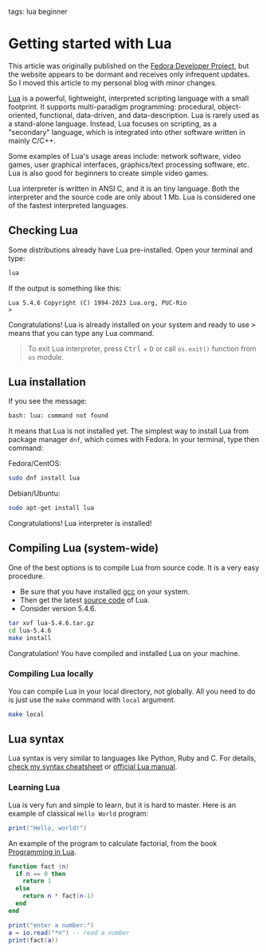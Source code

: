 <!-- Description: Get stared with Lua programming language. A brief introduction to Lua language. Installation, compilation, REPL guide.-->

tags: lua beginner

# Getting started with Lua

This article was originally published on the
[Fedora Developer Project](https://developer.fedoraproject.org/tech/languages/lua/lua_installation.html),
but the website appears to be dormant and receives only infrequent updates. So
I moved this article to my personal blog with minor changes.

[Lua](https://www.lua.org) is a powerful, lightweight, interpreted scripting
language with a small footprint. It supports multi-paradigm programming:
procedural, object-oriented, functional, data-driven, and data-description.
Lua is rarely used as a stand-alone language. Instead, Lua focuses on
scripting, as a "secondary" language, which is integrated into other software
written in mainly C/C++.

Some examples of Lua's usage areas include: network software, video games,
user graphical interfaces, graphics/text processing software, etc. Lua is also
good for beginners to create simple video games.

Lua interpreter is written in ANSI C, and it is an tiny language.
Both the interpreter and the source code are only about 1 Mb. Lua is
considered one of the fastest interpreted languages.


## Checking Lua

Some distributions already have Lua pre-installed. Open your terminal and type:

```bash
lua
```

If the output is something like this:

```
Lua 5.4.6 Copyright (C) 1994-2023 Lua.org, PUC-Rio
>
```

Congratulations! Lua is already installed on your system and ready to use
<kbd>&gt;</kbd> means that you can type any Lua command.

> To exit Lua interpreter, press <kbd>Ctrl</kbd> +
> <kbd>D</kbd> or call `os.exit()` function from `os` module.

## Lua installation

If you see the message:

```bash
bash: lua: command not found
```

It means that Lua is not installed yet. The simplest way to install Lua from package manager `dnf`, which comes with Fedora. In your terminal, type then command:

Fedora/CentOS:

```bash
sudo dnf install lua
```

Debian/Ubuntu:

```bash
sudo apt-get install lua
```

Congratulations! Lua interpreter is installed!

## Compiling Lua (system-wide)

One of the best options is to compile Lua from source code. It is a very easy procedure.

* Be sure that you have installed [gcc](https://gcc.gnu.org/) on your system.
* Then get the latest [source code](https://www.lua.org/ftp/) of Lua.
* Consider version 5.4.6.

```bash
tar xvf lua-5.4.6.tar.gz
cd lua-5.4.6
make install
```

Congratulation! You have compiled and installed Lua on your machine.

### Compiling Lua locally

You can compile Lua in your local directory, not globally.
All you need to do is just use the `make` command with `local` argument.

```bash
make local
```

## Lua syntax

Lua syntax is very similar to languages like Python, Ruby and C. For details,
[check my syntax cheatsheet](/lua-syntax-cheatsheet.html) or [official Lua
manual](https://www.lua.org/manual/5.4/manual.html).

### Learning Lua

Lua is very fun and simple to learn, but it is hard to master. Here is an
example of classical `Hello World` program:

```lua
print("Hello, world!")
```

An example of the program to calculate factorial, from the book [Programming
in Lua](https://www.lua.org/pil/1.html).

```lua
function fact (n)
  if n == 0 then
    return 1
  else
    return n * fact(n-1)
  end
end

print("enter a number:")
a = io.read("*n") -- read a number
print(fact(a))
```

